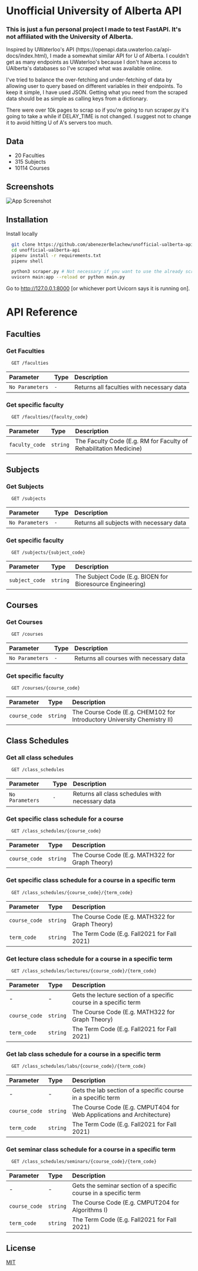 # Unofficial University of Alberta API

### This is just a fun personal project I made to test FastAPI. It's not affiliated with the University of Alberta.

<p>
Inspired by UWaterloo's API (https://openapi.data.uwaterloo.ca/api-docs/index.html), I made a somewhat similar API for U of Alberta. I couldn't get as many endpoints as  UWaterloo's because I don't have access to UAlberta's databases so I've scraped what was available online. 
</p>
<p>
I've tried to balance the over-fetching and under-fetching of data by allowing user to query based on different variables in their endpoints. To keep it simple, I have used JSON. Getting what you need from the scraped data should be as simple as calling keys from a dictionary.
</p>
<p>
There were over 10k pages to scrap so if you're going to run scraper.py it's going to take a while if DELAY_TIME is not changed. I suggest not to change it to avoid hitting U of A's servers too much.
</p>

## Data
- 20 Faculties
- 315 Subjects
- 10114 Courses

## Screenshots
![App Screenshot](https://www.abenezerbelachew.com/images/projects/ualbertaapi.gif)

## Installation 

Install locally

```bash 
  git clone https://github.com/abenezerBelachew/unofficial-ualberta-api.git
  cd unofficial-ualberta-api
  pipenv install -r requirements.txt
  pipenv shell

  python3 scraper.py # Not necessary if you want to use the already scraped data in the data folder.
  uvicorn main:app --reload or python main.py
```
Go to http://127.0.0.1:8000 [or whichever port Uvicorn says it is running on].


# API Reference

## Faculties
### Get Faculties

```http
  GET /faculties
```

| Parameter | Type     | Description                |
| :-------- | :------- | :------------------------- |
| `No Parameters` | `-` | Returns all faculties with necessary data |

### Get specific faculty

```http
  GET /faculties/{faculty_code}
```

| Parameter | Type     | Description                       |
| :-------- | :------- | :-------------------------------- |
| `faculty_code`      | `string` | The Faculty Code (E.g. RM for Faculty of Rehabilitation Medicine) |

<!-- ----------------------------------------------------------- -->

## Subjects
### Get Subjects

```http
  GET /subjects
```

| Parameter | Type     | Description                |
| :-------- | :------- | :------------------------- |
| `No Parameters` | `-` | Returns all subjects with necessary data |

### Get specific faculty

```http
  GET /subjects/{subject_code}
```

| Parameter | Type     | Description                       |
| :-------- | :------- | :-------------------------------- |
| `subject_code`      | `string` | The Subject Code (E.g. BIOEN for Bioresource Engineering) |


<!-- ----------------------------------------------------------- -->


## Courses
### Get Courses

```http
  GET /courses
```

| Parameter | Type     | Description                |
| :-------- | :------- | :------------------------- |
| `No Parameters` | `-` | Returns all courses with necessary data |

### Get specific faculty

```http
  GET /courses/{course_code}
```

| Parameter | Type     | Description                       |
| :-------- | :------- | :-------------------------------- |
| `course_code`      | `string` | The Course Code (E.g. CHEM102 for Introductory University Chemistry II) |




<!-- ----------------------------------------------------------- -->


## Class Schedules
### Get all class schedules

```http
  GET /class_schedules
```

| Parameter | Type     | Description                |
| :-------- | :------- | :------------------------- |
| `No Parameters` | `-` | Returns all class schedules with necessary data |

### Get specific class schedule for a course

```http
  GET /class_schedules/{course_code}
```

| Parameter | Type     | Description                       |
| :-------- | :------- | :-------------------------------- |
| `course_code`      | `string` | The Course Code (E.g. MATH322 for Graph Theory) |


### Get specific class schedule for a course in a specific term

```http
  GET /class_schedules/{course_code}/{term_code}
```

| Parameter | Type     | Description                       |
| :-------- | :------- | :-------------------------------- |
| `course_code`      | `string` | The Course Code (E.g. MATH322 for Graph Theory) |
| `term_code`      | `string` | The Term Code (E.g. Fall2021 for Fall 2021) |


### Get lecture class schedule for a course in a specific term 

```http
  GET /class_schedules/lectures/{course_code}/{term_code}
```

| Parameter | Type     | Description                       |
| :-------- | :------- | :-------------------------------- |
| - | - | Gets the lecture section of a specific course in a specific term|
| `course_code`      | `string` | The Course Code (E.g. MATH322 for Graph Theory) |
| `term_code`      | `string` | The Term Code (E.g. Fall2021 for Fall 2021) |


### Get lab class schedule for a course in a specific term 

```http
  GET /class_schedules/labs/{course_code}/{term_code}
```

| Parameter | Type     | Description                       |
| :-------- | :------- | :-------------------------------- |
| - | - | Gets the lab section of a specific course in a specific term|
| `course_code`      | `string` | The Course Code (E.g. CMPUT404 for Web Applications and Architecture) |
| `term_code`      | `string` | The Term Code (E.g. Fall2021 for Fall 2021) |


### Get seminar class schedule for a course in a specific term 

```http
  GET /class_schedules/seminars/{course_code}/{term_code}
```

| Parameter | Type     | Description                       |
| :-------- | :------- | :-------------------------------- |
| - | - | Gets the seminar section of a specific course in a specific term|
| `course_code`      | `string` | The Course Code (E.g. CMPUT204 for Algorithms I) |
| `term_code`      | `string` | The Term Code (E.g. Fall2021 for Fall 2021) |






## License
[MIT](https://choosealicense.com/licenses/mit/)
